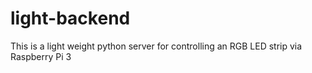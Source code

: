 # light-backend

This is a light weight python server for controlling an RGB LED strip via  Raspberry Pi 3
